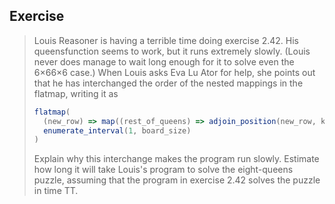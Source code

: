 ## Exercise

> Louis Reasoner is having a terrible time doing exercise 2.42. His queensfunction seems to work, but it runs extremely slowly. (Louis never does manage to wait long enough for it to solve even the 6×66×6 case.) When Louis asks Eva Lu Ator for help, she points out that he has interchanged the order of the nested mappings in the flatmap, writing it as
>
> ```js
> flatmap(
>   (new_row) => map((rest_of_queens) => adjoin_position(new_row, k, rest_of_queens), queen_cols(k - 1)),
>   enumerate_interval(1, board_size)
> )
> ```
>
> Explain why this interchange makes the program run slowly. Estimate how long it will take Louis's program to solve the eight-queens puzzle, assuming that the program in exercise 2.42 solves the puzzle in time TT.
